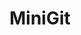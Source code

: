 ---
layout: page
title: MiniGit
description: A lightweight version control system mimicking Git’s core features—add, commit, checkout, and search—implemented without a remote server.
img: assets/img/minigit.png
redirect: https://github.com/sjasdeep/MiniGit
importance: 3
category: class
---